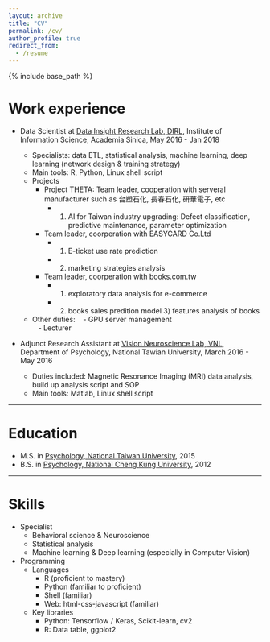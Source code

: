 ```yaml
---
layout: archive
title: "CV"
permalink: /cv/
author_profile: true
redirect_from:
  - /resume
---
```


{% include base_path %}

Work experience
======
* Data Scientist at <ins>[Data Insight Research Lab, DIRL](http://dirl.iis.sinica.edu.tw/)</ins>, Institute of Information Science, Academia Sinica, May 2016 - Jan 2018 
  * Specialists: data ETL, statistical analysis, machine learning, deep learning (network design & training strategy)
  * Main tools: R, Python, Linux shell script
  * Projects  <br>
    - Project THETA: Team leader, cooperation with serveral manufacturer such as 台塑石化, 長春石化, 研華電子, etc <br>
      - 1) AI for Taiwan industry upgrading: Defect classification, predictive maintenance, parameter optimization <br>
    - Team leader, coorperation with EASYCARD Co.Ltd  <br>
      - 1) E-ticket use rate prediction <br>
      - 2) marketing strategies analysis<br>
    - Team leader, coorperation with books.com.tw <br>
      - 1) exploratory data analysis for e-commerce <br>
      - 2) books sales predition model 3) features analysis of books <br>
  * Other duties: 
    - GPU server management  <br>
    - Lecturer  <br>
    
  
* Adjunct Research Assistant at <ins>[Vision Neuroscience Lab, VNL](http://www.psy.ntu.edu.tw/vnl/publications.html)</ins>, Department of Psychology, National Tawian University, March 2016 - May 2016  
  * Duties included: Magnetic Resonance Imaging (MRI) data analysis, build up analysis script and SOP
  * Main tools: Matlab, Linux shell script
  
----
  
Education
======
* M.S. in <ins>[Psychology, National Taiwan University](http://www.psy.ntu.edu.tw/)</ins>, 2015
* B.S. in <ins>[Psychology, National Cheng Kung University](http://psychology.ncku.edu.tw/)</ins>, 2012

----
  
Skills
======
* Specialist
  - Behavioral science & Neuroscience
  - Statistical analysis
  - Machine learning & Deep learning (especially in Computer Vision)
* Programming
  * Languages
    - R (proficient to mastery)
    - Python (familiar to proficient)
    - Shell (familiar)
    - Web: html-css-javascript (familiar)
  * Key libraries
    - Python: Tensorflow / Keras, Scikit-learn, cv2
    - R: Data table, ggplot2
  
<!---
Publications
======
  <ul>{% for post in site.publications %}
    {% include archive-single-cv.html %}
  {% endfor %}</ul>
  
Talks
======
  <ul>{% for post in site.talks %}
    {% include archive-single-talk-cv.html %}
  {% endfor %}</ul>
  
Teaching
======
  <ul>{% for post in site.teaching %}
    {% include archive-single-cv.html %}
  {% endfor %}</ul>
 
--->
